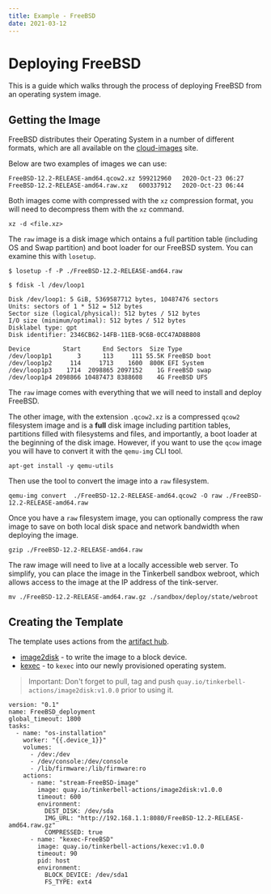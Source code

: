```yaml
---
title: Example - FreeBSD
date: 2021-03-12
---
```


# Deploying FreeBSD

This is a guide which walks through the process of deploying FreeBSD from an operating system image.

## Getting the Image

FreeBSD distributes their Operating System in a number of different formats, which are all available on the [cloud-images] site.

Below are two examples of images we can use:

```
FreeBSD-12.2-RELEASE-amd64.qcow2.xz	599212960	2020-Oct-23 06:27
FreeBSD-12.2-RELEASE-amd64.raw.xz	600337912	2020-Oct-23 06:44
```

Both images come with compressed with the `xz` compression format, you will need to decompress them with the `xz` command.

```
xz -d <file.xz>
```

The `raw` image is a disk image which ontains a full partition table (including OS and Swap partition) and boot loader for our FreeBSD system.
You can examine this with `losetup`.

```
$ losetup -f -P ./FreeBSD-12.2-RELEASE-amd64.raw

$ fdisk -l /dev/loop1

Disk /dev/loop1: 5 GiB, 5369587712 bytes, 10487476 sectors
Units: sectors of 1 * 512 = 512 bytes
Sector size (logical/physical): 512 bytes / 512 bytes
I/O size (minimum/optimal): 512 bytes / 512 bytes
Disklabel type: gpt
Disk identifier: 2346CB62-14FB-11EB-9C6B-0CC47AD8B808

Device         Start      End Sectors  Size Type
/dev/loop1p1       3      113     111 55.5K FreeBSD boot
/dev/loop1p2     114     1713    1600  800K EFI System
/dev/loop1p3    1714  2098865 2097152    1G FreeBSD swap
/dev/loop1p4 2098866 10487473 8388608    4G FreeBSD UFS
```

The `raw` image comes with everything that we will need to install and deploy FreeBSD.

The other image, with the extension `.qcow2.xz` is a compressed `qcow2` filesystem image and is a **full** disk image including partition tables, partitions filled with filesystems and files, and importantly, a boot loader at the beginning of the disk image.
However, if you want to use the `qcow` image you will have to convert it with the `qemu-img` CLI tool.

```
apt-get install -y qemu-utils
```

Then use the tool to convert the image into a `raw` filesystem.

```
qemu-img convert  ./FreeBSD-12.2-RELEASE-amd64.qcow2 -O raw ./FreeBSD-12.2-RELEASE-amd64.raw
```

Once you have a `raw` filesystem image, you can optionally compress the raw image to save on both local disk space and network bandwidth when deploying the image.

```
gzip ./FreeBSD-12.2-RELEASE-amd64.raw
```

The raw image will need to live at a locally accessible web server.
To simplify, you can place the image in the Tinkerbell sandbox webroot, which allows access to the image at the IP address of the tink-server.

```
mv ./FreeBSD-12.2-RELEASE-amd64.raw.gz ./sandbox/deploy/state/webroot
```

## Creating the Template

The template uses actions from the [artifact hub].

- [image2disk] - to write the image to a block device.
- [kexec] - to `kexec` into our newly provisioned operating system.

> Important: Don't forget to pull, tag and push `quay.io/tinkerbell-actions/image2disk:v1.0.0` prior to using it.

```
version: "0.1"
name: FreeBSD_deployment
global_timeout: 1800
tasks:
  - name: "os-installation"
	worker: "{{.device_1}}"
	volumes:
	  - /dev:/dev
	  - /dev/console:/dev/console
	  - /lib/firmware:/lib/firmware:ro
	actions:
      - name: "stream-FreeBSD-image"
        image: quay.io/tinkerbell-actions/image2disk:v1.0.0
		timeout: 600
		environment:
		  DEST_DISK: /dev/sda
		  IMG_URL: "http://192.168.1.1:8080/FreeBSD-12.2-RELEASE-amd64.raw.gz"
		  COMPRESSED: true
      - name: "kexec-FreeBSD"
	    image: quay.io/tinkerbell-actions/kexec:v1.0.0
	    timeout: 90
	    pid: host
	    environment:
    	  BLOCK_DEVICE: /dev/sda1
	  	  FS_TYPE: ext4
```

[artifact hub]: https://artifact.io
[cloud-images]: https://download.freebsd.org/ftp/releases/VM-IMAGES/12.2-RELEASE/amd64/Latest/
[image2disk]: https://artifacthub.io/packages/tbaction/tinkerbell-community/image2disk
[kexec]: https://artifacthub.io/packages/tbaction/tinkerbell-community/kexec
